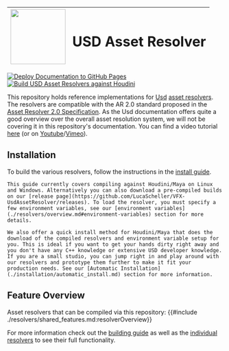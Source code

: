 | <img src="https://raw.githubusercontent.com/LucaScheller/VFX-UsdAssetResolver/main/tools/UsdAssetResolver_Logo.svg?token=$(date%20+%s)" width="128"> |  <h1> USD Asset Resolver </h1> |
|--|--|

[![Deploy Documentation to GitHub Pages](https://github.com/LucaScheller/VFX-UsdAssetResolver/actions/workflows/mdbook.yml/badge.svg)](https://github.com/LucaScheller/VFX-UsdAssetResolver/actions/workflows/mdbook.yml)
[![Build USD Asset Resolvers against Houdini](https://github.com/LucaScheller/VFX-UsdAssetResolver/actions/workflows/build_houdini.yml/badge.svg)](https://github.com/LucaScheller/VFX-UsdAssetResolver/actions/workflows/build_houdini.yml)

This repository holds reference implementations for [Usd](https://openusd.org/release/index.html) [asset resolvers](https://openusd.org/release/glossary.html#usdglossary-assetresolution). The resolvers are compatible with the AR 2.0 standard proposed in the [Asset Resolver 2.0 Specification](https://openusd.org/release/wp_ar2.html). As the Usd documentation offers quite a good overview over the overall asset resolution system, we will not be covering it in this repository's documentation. You can find a video tutorial [here](./tutorials.md) (or on [Youtube](https://www.youtube.com/watch?v=y4FjYprM4oA&list=PLiu1hwgXfcszQXU1WU0Ucsc2o9Fz8zLsL)/[Vimeo](https://vimeo.com/showcase/10771710)).

## Installation
To build the various resolvers, follow the instructions in the [install guide](./installation/overview.md). 

```admonish info
This guide currently covers compiling against Houdini/Maya on Linux and Windows. Alternatively you can also download a pre-compiled builds on our [release page](https://github.com/LucaScheller/VFX-UsdAssetResolver/releases). To load the resolver, you must specify a few environment variables, see our [environment variables](./resolvers/overview.md#environment-variables) section for more details.
```

```admonish tip
We also offer a quick install method for Houdini/Maya that does the download of the compiled resolvers and environment variable setup for you. This is ideal if you want to get your hands dirty right away and you don't have any C++ knowledge or extensive USD developer knowledge. If you are a small studio, you can jump right in and play around with our resolvers and prototype them further to make it fit your production needs. See our [Automatic Installation](./installation/automatic_install.md) section for more information.
```

## Feature Overview
Asset resolvers that can be compiled via this repository:
{{#include ./resolvers/shared_features.md:resolverOverview}}

For more information check out the [building guide](./installation/building.md) as well as the [individual resolvers](./resolvers/overview.md) to see their full functionality.
